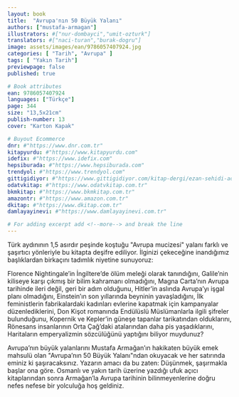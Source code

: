 ```yaml
---
layout: book
title:  "Avrupa'nın 50 Büyük Yalanı"
authors: ["mustafa-armagan"]
illustrators: #["nur-dombayci","umit-ozturk"]
translators: #["naci-turan","burak-dogru"]
image: assets/images/ean/9786057407924.jpg
categories: [ "Tarih", "Avrupa" ]
tags: [ "Yakın Tarih"]
previewpage: false
published: true

# Book attributes
ean: 9786057407924
languages: ["Türkçe"]
page: 344
size: "13,5x21cm"
publish-number: 13
cover: "Karton Kapak"

# Buyout Ecommerce
dnr: #"https://www.dnr.com.tr"
kitapyurdu: #"https://www.kitapyurdu.com"
idefix: #"https://www.idefix.com"
hepsiburada: #"https://www.hepsiburada.com"
trendyol: #"https://www.trendyol.com"
gittigidiyor: #"https://www.gittigidiyor.com/kitap-dergi/ezan-sehidi-adnan-menderes_pdp_732728793"
odatvkitap: #"https://www.odatvkitap.com.tr"
bkmkitap: #"https://www.bkmkitap.com.tr"
amazontr: #"https://www.amazon.com.tr"
dkitap: #"https://www.dkitap.com.tr"
damlayayinevi: #"https://www.damlayayinevi.com.tr"

# For adding excerpt add <!--more--> and break the line
---
```

Türk aydınının 1,5 asırdır peşinde koştuğu "Avrupa mucizesi" yalanı farklı ve şaşırtıcı yönleriyle bu kitapta deşifre ediliyor. İlginizi çekeceğine inandığımız başlıklardan birkaçını tadımlık niyetine sunuyoruz: 
<!--more-->

Florence Nightingale’in İngiltere’de ölüm meleği olarak tanındığını, Galile’nin kiliseye karşı çıkmış bir bilim kahramanı olmadığını, Magna Carta’nın Avrupa tarihinde ileri değil, geri bir adım olduğunu, Hitler’in aslında Avrupa’yı işgal planı olmadığını, Einstein’ın son yıllarında beyninin yavaşladığını, İlk feministlerin fabrikalardaki kadınları evlerine kapatmak için kampanyalar düzenlediklerini, Don Kişot romanında Endülüslü Müslümanlarla ilgili şifreler bulunduğunu, Kopernik ve Kepler’in güneşe tapanlar tarikatından olduklarını, Rönesans insanlarının Orta Çağ’daki atalarından daha pis yaşadıklarını, Haritaların emperyalizmin sözcülüğünü yaptığını biliyor muydunuz? 

Avrupa’nın büyük yalanlarını Mustafa Armağan’ın hakikaten büyük emek mahsulü olan "Avrupa’nın 50 Büyük Yalanı"ndan okuyacak ve her satırında eminiz ki şaşıracaksınız. Yazarın amacı da bu zaten: Düşünmek, şaşırmakla başlar ona göre. Osmanlı ve yakın tarih üzerine yazdığı ufuk açıcı kitaplarından sonra Armağan’la Avrupa tarihinin bilinmeyenlerine doğru nefes nefese bir yolculuğa hoş geldiniz.